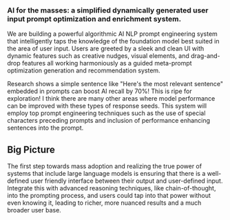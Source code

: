 ### AI for the masses: a simplified dynamically generated user input prompt optimization and enrichment system.

We are building a powerful algorithmic AI NLP prompt engineering system that intelligently taps the knowledge of the foundation model best suited in the area of user input. Users are greeted by a sleek and clean UI with dynamic features such as creative nudges, visual elements, and drag-and-drop features all working harmoniously as a guided meta-prompt optimization generation and recommendation system. 

Research shows a simple sentence like "Here's the most relevant sentence" embedded in prompts can boost AI recall by 70%! This is ripe for exploration! I think there are many other areas where model performance can be improved with these types of response seeds. This system will employ top prompt engineering techniques such as the use of special characters preceding prompts and inclusion of performance enhancing sentences into the prompt. 

## Big Picture

The first step towards mass adoption and realizing the true power of systems that include large language models is ensuring that there is a well-defined user friendly interface between their output and user-defined input. Integrate this with advanced reasoning techniques, like chain-of-thought, into the prompting process, and users could tap into that power without even knowing it, leading to richer, more nuanced results and a much broader user base. 


<!--
**Xtact/xtact** is a ✨ _special_ ✨ repository because its `README.md` (this file) appears on your GitHub profile.

Here are some ideas to get you started:

- 🔭 I’m currently working on ...
- 🌱 I’m currently learning ...
- 👯 I’m looking to collaborate on ...
- 🤔 I’m looking for help with ...
- 💬 Ask me about ...
- 📫 How to reach me: ...
- 😄 Pronouns: ...
- ⚡ Fun fact: ...
-->
